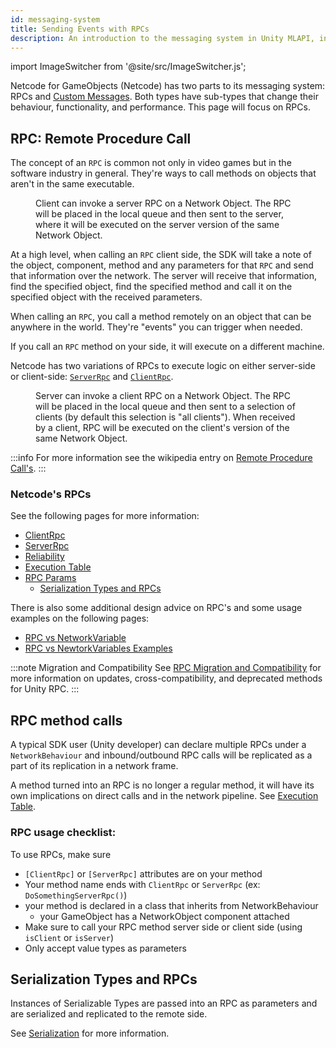 ```yaml
---
id: messaging-system
title: Sending Events with RPCs
description: An introduction to the messaging system in Unity MLAPI, including RPC's and Custom Messages.
---
```

import ImageSwitcher from '@site/src/ImageSwitcher.js';

Netcode for GameObjects (Netcode) has two parts to its messaging system: RPCs and [Custom Messages](message-system/custom-messages.md). Both types have sub-types that change their behaviour, functionality, and performance. This page will focus on RPCs.

## RPC: Remote Procedure Call

The concept of an `RPC` is common not only in video games but in the software industry in general. They're ways to call methods on objects that aren't in the same executable. 

<figure>
<ImageSwitcher 
lightImageSrc="/sequence_diagrams/RPCs/ServerRPCs.png?text=LightMode"
darkImageSrc="/sequence_diagrams/RPCs/ServerRPCs_Dark.png?text=DarkMode"/>
  <figcaption>Client can invoke a server RPC on a Network Object. The RPC will be placed in the local queue and then sent to the server, where it will be executed on the server version of the same Network Object.</figcaption>
</figure>

At a high level, when calling an `RPC` client side, the SDK will take a note of the object, component, method and any parameters for that `RPC` and send that information over the network. The server will receive that information, find the specified object, find the specified method and call it on the specified object with the received parameters. 

When calling an `RPC`, you call a method remotely on an object that can be anywhere in the world. They're "events" you can trigger when needed. 

If you call an `RPC` method on your side, it will execute on a different machine.

Netcode has two variations of RPCs to execute logic on either server-side or client-side: [`ServerRpc`](message-system/serverrpc.md) and [`ClientRpc`](message-system/clientrpc.md).

<figure>
<ImageSwitcher 
lightImageSrc="/sequence_diagrams/RPCs/ClientRPCs.png?text=LightMode"
darkImageSrc="/sequence_diagrams/RPCs/ClientRPCs_Dark.png?text=DarkMode"/>
 <figcaption>Server can invoke a client RPC on a Network Object. The RPC will be placed in the local queue and then sent to a selection of clients (by default this selection is "all clients"). When received by a client, RPC will be executed on the client's version of the same Network Object.</figcaption>
</figure>


:::info
For more information see the wikipedia entry on [Remote Procedure Call's](https://en.wikipedia.org/wiki/Remote_procedure_call). 
:::

### Netcode's RPCs

See the following pages for more information:

- [ClientRpc](message-system/clientrpc.md)
- [ServerRpc](message-system/serverrpc.md)
- [Reliability](message-system/reliabilty.md)
- [Execution Table](message-system/execution-table.md)
- [RPC Params](message-system/rpc-params.md)
  - [Serialization Types and RPCs](message-system/../serialization/serialization-intro.md)

There is also some additional design advice on RPC's and some usage examples on the following pages:

- [RPC vs NetworkVariable](../learn/rpcvnetvar.md)
- [RPC vs NewtorkVariables Examples](../learn/rpcnetvarexamples.md)

:::note Migration and Compatibility
See [RPC Migration and Compatibility](message-system/rpc-compatibility.md) for more information on updates, cross-compatibility, and deprecated methods for Unity RPC.
:::

## RPC method calls

A typical SDK user (Unity developer) can declare multiple RPCs under a `NetworkBehaviour` and inbound/outbound RPC calls will be replicated as a part of its replication in a network frame.

A method turned into an RPC is no longer a regular method, it will have its own implications on direct calls and in the network pipeline. See [Execution Table](message-system/execution-table.md).

### RPC usage checklist:
To use RPCs, make sure
- ```[ClientRpc]``` or ```[ServerRpc]``` attributes are on your method
- Your method name ends with ```ClientRpc``` or ```ServerRpc``` (ex: ```DoSomethingServerRpc()```)
- your method is declared in a class that inherits from NetworkBehaviour
  - your GameObject has a NetworkObject component attached
- Make sure to call your RPC method server side or client side (using ```isClient``` or ```isServer```)
- Only accept value types as parameters

## Serialization Types and RPCs

Instances of Serializable Types are passed into an RPC as parameters and are serialized and replicated to the remote side.

See [Serialization](serialization/serialization-intro.md) for more information.

